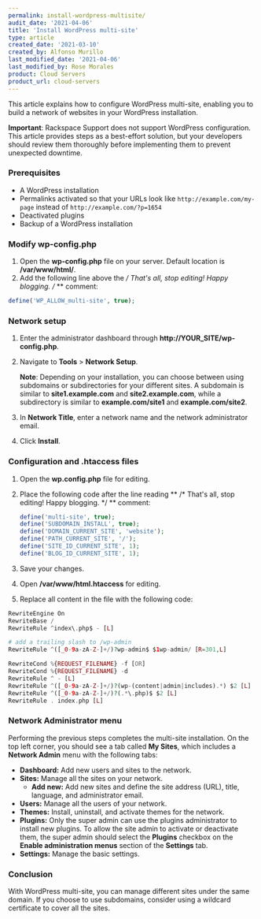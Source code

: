 ```yaml
---
permalink: install-wordpress-multisite/
audit_date: '2021-04-06'
title: 'Install WordPress multi-site'
type: article
created_date: '2021-03-10'
created_by: Alfonso Murillo
last_modified_date: '2021-04-06'
last_modified_by: Rose Morales
product: Cloud Servers
product_url: cloud-servers
---
```


This article explains how to configure WordPress multi-site, enabling
you to build a network of websites in your WordPress installation.

**Important**: Rackspace Support does not support WordPress configuration. 
This article provides steps as a best-effort solution, but your developers
should review them thoroughly before implementing them to prevent unexpected
downtime.

### Prerequisites

- A WordPress installation
- Permalinks activated so that your URLs look like `http://example.com/my-page`
  instead of `http://example.com/?p=1654`
- Deactivated plugins
- Backup of a WordPress installation

### Modify wp-config.php

1. Open the **wp-config.php** file on your server. Default location is
   **/var/www/html/**.
2. Add the following line above the **/* That's all, stop editing! Happy
   blogging. /* ** comment:

```PHP
define('WP_ALLOW_multi-site', true);
```

### Network setup

1. Enter the administrator dashboard through **http://YOUR_SITE/wp-config.php**.
2. Navigate to **Tools** > **Network Setup**.

   **Note**: Depending on your installation, you can choose between
   using subdomains or subdirectories for your different sites. A subdomain
   is similar to **site1.example.com** and **site2.example.com**, while a
   subdirectory is similar to **example.com/site1** and **example.com/site2**.
3. In **Network Title**, enter a network name and the network administrator email.
4. Click **Install**.

### Configuration and .htaccess files

1. Open the **wp.config.php** file for editing.
2. Place the following code after the line reading ** /* That's all, stop editing!
   Happy blogging. */ ** comment:

    ```PHP
    define('multi-site', true);
    define('SUBDOMAIN_INSTALL', true);
    define('DOMAIN_CURRENT_SITE', 'website');
    define('PATH_CURRENT_SITE', '/');
    define('SITE_ID_CURRENT_SITE', 1);
    define('BLOG_ID_CURRENT_SITE', 1);
    ```

3. Save your changes.
4. Open **/var/www/html.htaccess** for editing.
5. Replace all content in the file with the following code:

```PHP
RewriteEngine On
RewriteBase /
RewriteRule ^index\.php$ - [L]

# add a trailing slash to /wp-admin
RewriteRule ^([_0-9a-zA-Z-]+/)?wp-admin$ $1wp-admin/ [R=301,L]

RewriteCond %{REQUEST_FILENAME} -f [OR]
RewriteCond %{REQUEST_FILENAME} -d
RewriteRule ^ - [L]
RewriteRule ^([_0-9a-zA-Z-]+/)?(wp-(content|admin|includes).*) $2 [L]
RewriteRule ^([_0-9a-zA-Z-]+/)?(.*\.php)$ $2 [L]
RewriteRule . index.php [L]
```

### Network Administrator menu

Performing the previous steps completes the multi-site installation. On the top left corner,
you should see a tab called **My Sites**, which includes a **Network Admin** menu with the following tabs:

- **Dashboard:** Add new users and sites to the network.
- **Sites:** Manage all the sites on your network.
  - **Add new:** Add new sites and define the site
    address (URL), title, language, and administrator email.
- **Users:** Manage all the users of your network.
- **Themes:** Install, uninstall, and activate themes for the network.
- **Plugins:** Only the super admin can use the plugins administrator to install
  new plugins. To allow the site admin to activate or deactivate them, the super admin should
  select the **Plugins** checkbox on the **Enable administration menus** section of the **Settings** tab.
- **Settings:** Manage the basic settings.

### Conclusion

With WordPress multi-site, you can manage different sites under the same domain. If you choose to use
subdomains, consider using a wildcard certificate to cover all the sites.
